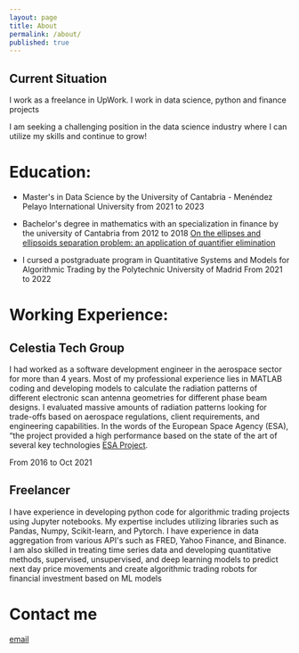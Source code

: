 ```yaml
---
layout: page
title: About
permalink: /about/
published: true
---
```


## Current Situation

I work as a freelance in UpWork. I work in data science, python and finance projects

I am seeking a challenging position in the data science industry where I can utilize my skills and continue to grow!

# Education: 

 - Master's in Data Science by the University of Cantabria - Menéndez Pelayo International University from 2021 to 2023

- Bachelor's degree in mathematics with an specialization in finance by the university of Cantabria from 2012 to 2018
[On the ellipses and ellipsoids separation problem: an application of
quantifier elimination](https://repositorio.unican.es/xmlui/bitstream/handle/10902/15655/Calatayud%20Pelayo%20Pablo.pdf?sequence=1&isAllowed=y)

- I cursed a postgraduate program in Quantitative Systems and Models for Algorithmic Trading by the Polytechnic University of Madrid From 2021 to 2022

# Working Experience:

## Celestia Tech Group
I had worked as a software development engineer in the aerospace sector for more than 4 years. Most of my professional experience lies in MATLAB coding and developing models to calculate the radiation patterns of different electronic scan antenna geometries for different phase beam designs. I evaluated massive amounts of radiation patterns looking for trade-offs based on aerospace regulations, client requirements, and engineering capabilities. In the words of the European Space Agency (ESA), “the project provided a high performance based on the state of the art of several key technologies [ESA Project](https://artes.esa.int/projects/escan).

From 2016 to Oct 2021

## Freelancer
I have experience in developing python code for algorithmic trading projects using Jupyter notebooks. My expertise includes utilizing libraries such as Pandas, Numpy, Scikit-learn, and Pytorch. I have experience in data aggregation from various API's such as FRED, Yahoo Finance, and Binance. I am also skilled in treating time series data and developing quantitative methods, supervised, unsupervised, and deep learning models to predict next day price movements and create algorithmic trading robots for financial investment based on ML models


# Contact me

[email](mailto:pablocalatayudpelayo@gmail.com)
